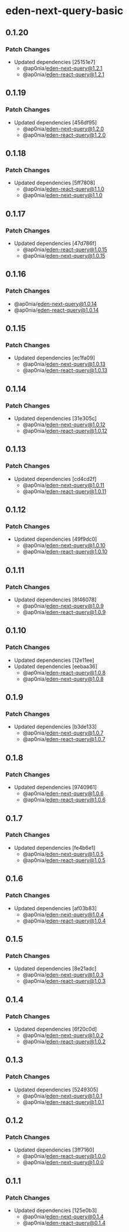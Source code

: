 # eden-next-query-basic

## 0.1.20

### Patch Changes

- Updated dependencies [25151e7]
  - @ap0nia/eden-next-query@1.2.1
  - @ap0nia/eden-react-query@1.2.1

## 0.1.19

### Patch Changes

- Updated dependencies [456df95]
  - @ap0nia/eden-next-query@1.2.0
  - @ap0nia/eden-react-query@1.2.0

## 0.1.18

### Patch Changes

- Updated dependencies [5ff7808]
  - @ap0nia/eden-react-query@1.1.0
  - @ap0nia/eden-next-query@1.1.0

## 0.1.17

### Patch Changes

- Updated dependencies [47d786f]
  - @ap0nia/eden-react-query@1.0.15
  - @ap0nia/eden-next-query@1.0.15

## 0.1.16

### Patch Changes

- @ap0nia/eden-next-query@1.0.14
- @ap0nia/eden-react-query@1.0.14

## 0.1.15

### Patch Changes

- Updated dependencies [ec1fa09]
  - @ap0nia/eden-next-query@1.0.13
  - @ap0nia/eden-react-query@1.0.13

## 0.1.14

### Patch Changes

- Updated dependencies [31e305c]
  - @ap0nia/eden-next-query@1.0.12
  - @ap0nia/eden-react-query@1.0.12

## 0.1.13

### Patch Changes

- Updated dependencies [cd4cd2f]
  - @ap0nia/eden-next-query@1.0.11
  - @ap0nia/eden-react-query@1.0.11

## 0.1.12

### Patch Changes

- Updated dependencies [49f9dc0]
  - @ap0nia/eden-next-query@1.0.10
  - @ap0nia/eden-react-query@1.0.10

## 0.1.11

### Patch Changes

- Updated dependencies [8f46078]
  - @ap0nia/eden-next-query@1.0.9
  - @ap0nia/eden-react-query@1.0.9

## 0.1.10

### Patch Changes

- Updated dependencies [12e11ee]
- Updated dependencies [eebaa36]
  - @ap0nia/eden-react-query@1.0.8
  - @ap0nia/eden-next-query@1.0.8

## 0.1.9

### Patch Changes

- Updated dependencies [b3de133]
  - @ap0nia/eden-next-query@1.0.7
  - @ap0nia/eden-react-query@1.0.7

## 0.1.8

### Patch Changes

- Updated dependencies [9740961]
  - @ap0nia/eden-next-query@1.0.6
  - @ap0nia/eden-react-query@1.0.6

## 0.1.7

### Patch Changes

- Updated dependencies [fe4b6e1]
  - @ap0nia/eden-next-query@1.0.5
  - @ap0nia/eden-react-query@1.0.5

## 0.1.6

### Patch Changes

- Updated dependencies [af03b83]
  - @ap0nia/eden-next-query@1.0.4
  - @ap0nia/eden-react-query@1.0.4

## 0.1.5

### Patch Changes

- Updated dependencies [8e21adc]
  - @ap0nia/eden-next-query@1.0.3
  - @ap0nia/eden-react-query@1.0.3

## 0.1.4

### Patch Changes

- Updated dependencies [6f20c0d]
  - @ap0nia/eden-next-query@1.0.2
  - @ap0nia/eden-react-query@1.0.2

## 0.1.3

### Patch Changes

- Updated dependencies [5249305]
  - @ap0nia/eden-next-query@1.0.1
  - @ap0nia/eden-react-query@1.0.1

## 0.1.2

### Patch Changes

- Updated dependencies [3ff7160]
  - @ap0nia/eden-react-query@1.0.0
  - @ap0nia/eden-next-query@1.0.0

## 0.1.1

### Patch Changes

- Updated dependencies [125e0b3]
  - @ap0nia/eden-next-query@0.1.4
  - @ap0nia/eden-react-query@0.1.4
